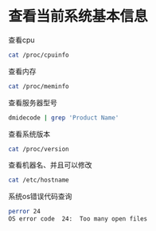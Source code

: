 # 查看当前系统基本信息

查看cpu
```bash
cat /proc/cpuinfo
```

查看内存
```bash
cat /proc/meminfo
```

查看服务器型号
```bash
dmidecode | grep 'Product Name'    
```

查看系统版本
```bash
cat /proc/version
```

查看机器名、并且可以修改
```bash
cat /etc/hostname
```

系统os错误代码查询
```bash
perror 24
OS error code  24:  Too many open files
```